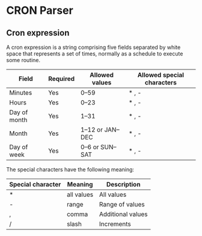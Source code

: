 # CRON Parser

## Cron expression
A cron expression is a string comprising five fields separated by white space that represents a set of times, normally as a schedule to execute some routine.

Field        | Required | Allowed values  | Allowed special characters
---          | ---      | ---             | ---
Minutes      | Yes      | 0–59            | * , -
Hours        | Yes      | 0–23            | * , -
Day of month | Yes      | 1–31            | * , -
Month        | Yes      | 1–12 or JAN–DEC | * , -
Day of week  | Yes      | 0–6 or SUN–SAT  | * , -

The special characters have the following meaning:

Special character | Meaning    | Description
---               | ---        | ---
\*                | all values | All values
-                 | range      | Range of values
,                 | comma      | Additional values
/                 | slash      | Increments
